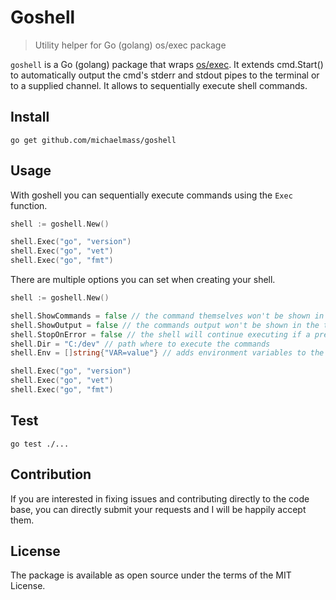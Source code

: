 # Goshell
> Utility helper for Go (golang) os/exec package

`goshell` is a Go (golang) package that wraps [os/exec](https://golang.org/pkg/os/exec/). It extends cmd.Start() to automatically output the cmd's stderr and stdout pipes to the terminal or to a supplied channel. It allows to sequentially execute shell commands.

## Install

`go get github.com/michaelmass/goshell`

## Usage

With goshell you can sequentially execute commands using the `Exec` function.

```go
shell := goshell.New()

shell.Exec("go", "version")
shell.Exec("go", "vet")
shell.Exec("go", "fmt")
```

There are multiple options you can set when creating your shell.

```go
shell := goshell.New()

shell.ShowCommands = false // the command themselves won't be shown in the terminal
shell.ShowOutput = false // the commands output won't be shown in the terminal
shell.StopOnError = false // the shell will continue executing if a previous command failed (exitcode != 0)
shell.Dir = "C:/dev" // path where to execute the commands
shell.Env = []string{"VAR=value"} // adds environment variables to the command

shell.Exec("go", "version")
shell.Exec("go", "vet")
shell.Exec("go", "fmt")
```

## Test

`go test ./...`

## Contribution

If you are interested in fixing issues and contributing directly to the code base, you can directly submit your requests and I will be happily accept them.

## License
The package is available as open source under the terms of the MIT License.
